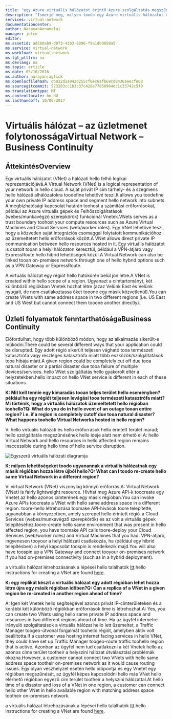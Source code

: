 ```yaml
---
title: "egy Azure virtuális hálózatot érintő Azure szolgáltatás megszűnésének hello esetén aaaWhat toodo |} Microsoft Docs"
description: "Ismerje meg, milyen toodo egy Azure virtuális hálózatot érintő Azure szolgáltatás megszűnésének hello esetén."
services: virtual-network
documentationcenter: 
author: NarayanAnnamalai
manager: jefco
editor: 
ms.assetid: ad260ab9-d873-43b3-8896-f9a1db9858a5
ms.service: virtual-network
ms.workload: virtual-network
ms.tgt_pltfrm: na
ms.devlang: na
ms.topic: article
ms.date: 05/16/2016
ms.author: narayan;aglick
ms.openlocfilehash: db022d2a042d255cf8ec6afb68cd8436aeecfe08
ms.sourcegitcommit: 523283cc1b3c37c428e77850964dc1c33742c5f0
ms.translationtype: MT
ms.contentlocale: hu-HU
ms.lasthandoff: 10/06/2017
---
```

# <a name="virtual-network--business-continuity"></a><span data-ttu-id="a1c59-103">Virtuális hálózat – az üzletmenet folytonossága</span><span class="sxs-lookup"><span data-stu-id="a1c59-103">Virtual Network – Business Continuity</span></span>
## <a name="overview"></a><span data-ttu-id="a1c59-104">Áttekintés</span><span class="sxs-lookup"><span data-stu-id="a1c59-104">Overview</span></span>
<span data-ttu-id="a1c59-105">Egy virtuális hálózatot (VNet) a hálózati hello felhő logikai reprezentációjává.</span><span class="sxs-lookup"><span data-stu-id="a1c59-105">A Virtual Network (VNet) is a logical representation of your network in hello cloud.</span></span> <span data-ttu-id="a1c59-106">A saját privát IP cím tárhely- és a szegmens hello hálózati alhálózatokra toodefine lehetővé teszi.</span><span class="sxs-lookup"><span data-stu-id="a1c59-106">It allows you toodefine your own private IP address space and segment hello network into subnets.</span></span> <span data-ttu-id="a1c59-107">A megbízhatósági kapcsolat határán toohost a számítási erőforrásokat, például az Azure virtuális gépek és Felhőszolgáltatások (webes/munkavégző szerepkörök) funkcionál Vnetek.</span><span class="sxs-lookup"><span data-stu-id="a1c59-107">VNets serves as a trust boundary toohost your compute resources such as Azure Virtual Machines and Cloud Services (web/worker roles).</span></span> <span data-ttu-id="a1c59-108">Egy VNet lehetővé teszi, hogy a közvetlen saját integrációs csomaggal folytatott kommunikációhoz az üzemeltetett hello erőforrások között.</span><span class="sxs-lookup"><span data-stu-id="a1c59-108">A VNet allows direct private IP communication between hello resources hosted in it.</span></span> <span data-ttu-id="a1c59-109">Egy virtuális hálózatot is csatolt tooan a helyi hálózaton keresztül, például a VPN-átjáró vagy ExpressRoute hello hibrid lehetőségek közül.</span><span class="sxs-lookup"><span data-stu-id="a1c59-109">A Virtual Network can also be linked tooan on-premises network through one of hello hybrid options such as a VPN Gateway or ExpressRoute.</span></span>

<span data-ttu-id="a1c59-110">A virtuális hálózat egy régiót hello hatókörén belül jön létre.</span><span class="sxs-lookup"><span data-stu-id="a1c59-110">A VNet is created within hello scope of a region.</span></span> <span data-ttu-id="a1c59-111">Ugyanazt a címtartományt, két különböző régiókban Vnetek hozhat létre (azaz Velünk East és Velünk nyugati, de nem csatlakoztassa őket tooone egy másik közvetlenül).</span><span class="sxs-lookup"><span data-stu-id="a1c59-111">You can create VNets with same address space in two different regions (i.e. US East and US West but cannot connect them tooone another directly).</span></span> 

## <a name="business-continuity"></a><span data-ttu-id="a1c59-112">Üzleti folyamatok fenntarthatósága</span><span class="sxs-lookup"><span data-stu-id="a1c59-112">Business Continuity</span></span>
<span data-ttu-id="a1c59-113">Előfordulhat, hogy több különböző módon, hogy az alkalmazás sikerült-e működni.</span><span class="sxs-lookup"><span data-stu-id="a1c59-113">There could be several different ways that your application could be disrupted.</span></span> <span data-ttu-id="a1c59-114">Egy adott régió sikerült teljesen vágható tooa természeti katasztrófa vagy részleges katasztrófa miatt több eszközök/szolgáltatások tooa hibája miatt.</span><span class="sxs-lookup"><span data-stu-id="a1c59-114">A given region could be completely cut off due tooa natural disaster or a partial disaster due tooa failure of multiple devices/services.</span></span> <span data-ttu-id="a1c59-115">hello VNet szolgáltatás hello gyakorolt eltér a helyzetekben.</span><span class="sxs-lookup"><span data-stu-id="a1c59-115">hello impact on hello VNet service is different in each of these situations.</span></span>

<span data-ttu-id="a1c59-116">**K: Mit kell tennie egy kimaradás tooan teljes terület hello eseményben? például ha egy régiót teljesen levágási tooa természeti katasztrófa miatt? Mi történik, hogy a virtuális hálózatok üzemeltetett hello régióban toohello?**</span><span class="sxs-lookup"><span data-stu-id="a1c59-116">**Q: What do you do in hello event of an outage tooan entire region? i.e. if a region is completely cutoff due tooa natural disaster? What happens toohello Virtual Networks hosted in hello region?**</span></span>

<span data-ttu-id="a1c59-117">V: hello virtuális hálózati és hello erőforrások hello érintett terület marad; hello szolgáltatás megszűnésének hello ideje alatt nem érhető el.</span><span class="sxs-lookup"><span data-stu-id="a1c59-117">A: hello Virtual Network and hello resources in hello affected region remains inaccessible during hello time of hello service disruption.</span></span>

![Egyszerű virtuális hálózati diagramja](./media/virtual-network-disaster-recovery-guidance/vnet.png)

<span data-ttu-id="a1c59-119">**K: milyen lehetőségeket toodo ugyanannak a virtuális hálózatnak egy másik régióban hozza létre újból hello?**</span><span class="sxs-lookup"><span data-stu-id="a1c59-119">**Q: What can I toodo re-create hello same Virtual Network in a different region?**</span></span>

<span data-ttu-id="a1c59-120">V: virtual Network (VNet) viszonylag könnyű erőforrás.</span><span class="sxs-lookup"><span data-stu-id="a1c59-120">A: Virtual Network (VNet) is fairly lightweight resource.</span></span> <span data-ttu-id="a1c59-121">Hívhat meg Azure API-k toocreate egy Vnetet az hello azonos címterének egy másik régióban.</span><span class="sxs-lookup"><span data-stu-id="a1c59-121">You can invoke Azure APIs toocreate a VNet with hello same address space in a different region.</span></span> <span data-ttu-id="a1c59-122">toore-hello létrehozása toomake API-hívások toore telepítette, ugyanabban a környezetben, amely szerepel hello érintett régió-a Cloud Services (webes/munkavégző szerepkörök) és az volt a virtuális gépek telepítéséhez.</span><span class="sxs-lookup"><span data-stu-id="a1c59-122">toore-create hello same environment that was present in hello affected region, you have toomake API calls toore-deploy your Cloud Services (web/worker roles) and Virtual Machines that you had.</span></span> <span data-ttu-id="a1c59-123">VPN-átjáró, ingyenesen tooyour a helyi hálózati csatlakozás, ha (például egy hibrid telepítésben) a helyi kapcsolat toospin is rendelkezik majd.</span><span class="sxs-lookup"><span data-stu-id="a1c59-123">You will also have toospin up a VPN Gateway and connect tooyour on-premises network if you had on-premises connectivity (such as in a hybrid deployment).</span></span>

<span data-ttu-id="a1c59-124">a virtuális hálózat létrehozásának a lépései hello találhatók [Itt](virtual-networks-create-vnet-arm-pportal.md).</span><span class="sxs-lookup"><span data-stu-id="a1c59-124">hello instructions for creating a VNet are found [here](virtual-networks-create-vnet-arm-pportal.md).</span></span> 

<span data-ttu-id="a1c59-125">**K: egy replikát készít a virtuális hálózat egy adott régióban lehet hozza létre újra egy másik régióban időben?**</span><span class="sxs-lookup"><span data-stu-id="a1c59-125">**Q: Can a replica of a VNet in a given region be re-created in another region ahead of time?**</span></span>

<span data-ttu-id="a1c59-126">A: Igen két Vnetek hello segítségével azonos privát IP-címterületeken és a korábbi két különböző régiókban erőforrások time is létrehozhat.</span><span class="sxs-lookup"><span data-stu-id="a1c59-126">A: Yes, you can create two VNets using hello same private IP address space and resources in two different regions ahead of time.</span></span> <span data-ttu-id="a1c59-127">Ha az ügyfél internetre irányuló szolgáltatások a virtuális hálózat hello lett üzemeltet, a Traffic Manager toogeo-útvonal forgalmát toohello régiót, amelyben aktív volt beállította.</span><span class="sxs-lookup"><span data-stu-id="a1c59-127">If a customer was hosting internet facing services in hello VNet, they could have set up Traffic Manager toogeo-route traffic toohello region that is active.</span></span> <span data-ttu-id="a1c59-128">Azonban az ügyfél nem tud csatlakozni a két Vnetek hello az azonos címe terület tootheir a helyszíni hálózat útválasztási problémák okozna.</span><span class="sxs-lookup"><span data-stu-id="a1c59-128">However, a customer cannot connect two VNets with hello same address space tootheir on-premises network as it would cause routing issues.</span></span> <span data-ttu-id="a1c59-129">Egy olyan vészhelyzet esetén hello időpontja és egy Vnetet egy régióban megszűnését, az ügyfél képes kapcsolódni hello más VNet hello elérhető régióban egyező cím terület tootheir a helyszíni hálózattal.</span><span class="sxs-lookup"><span data-stu-id="a1c59-129">At hello time of a disaster and loss of a VNet in one region, a customer can connect hello other VNet in hello available region with matching address space tootheir on-premises network.</span></span>

<span data-ttu-id="a1c59-130">a virtuális hálózat létrehozásának a lépései hello találhatók [Itt](virtual-networks-create-vnet-arm-pportal.md).</span><span class="sxs-lookup"><span data-stu-id="a1c59-130">hello instructions for creating a VNet are found [here](virtual-networks-create-vnet-arm-pportal.md).</span></span>

